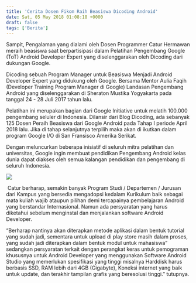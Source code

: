 ```yaml
---
title: 'Cerita Dosen Fikom Raih Beasiswa Dicoding Android'
date: Sat, 05 May 2018 01:08:18 +0000
draft: false
tags: ['Berita']
---
```


Sampit, Pengalaman yang dialami oleh Dosen Programmer Catur Hermawan meraih beasiswa saat berpartisipasi dalam Pelatihan Pengembang Google (ToT) Android Developer Expert yang diselenggarakan oleh Dicoding dari dukungan Google.

Dicoding sebuah Program Manager untuk Beasiswa Menjadi Android Developer Expert yang didukung oleh Google. Bersama Mentor Aulia Faqih (Developer Training Program Manager di Google) Landasan Pengembang Android yang diselenggarakan di Sheraton Mustika Yogyakarta pada tanggal 24 - 28 Juli 2017 tahun lalu. 

Pelatihan ini merupakan bagian dari Google Initiative untuk melatih 100.000 pengembang seluler di Indonesia. Dilansir dari Blog Dicoding, ada sebanyak 125 Dosen Peraih Beasiswa dari Google Android pada Tahap I periode April 2018 lalu. Jika di tahap selanjutnya terpilih maka akan di ikutkan dalam program Google I/O di San Fransisco Amerika Serikat. 

Dengan meluncurkan beberapa inisiatif di seluruh mitra pelatihan dan universitas, Google ingin membuat pendidikan Pengembang Android kelas dunia dapat diakses oleh semua kalangan pendidikan dan pengembang di seluruh Indonesia. 

![](http://unda.ac.id/web/media/Google_Android/1.jpeg)

 Catur berharap, semakin banyak Program Studi / Departemen / Jurusan dari Kampus yang bersedia mengadopsi kedalam Kurikulum baik sebagai mata kuliah wajib ataupun pilihan demi tercapainya pembelajaran Android yang berstandar Internasional. Namun ada persyaratan yang harus diketahui sebelum menginstal dan menjalankan software Android Developer.

“Berharap nantinya akan diterapkan metode aplikasi dalam bentuk tutorial yang sudah jadi, sementara untuk upload di play store masih dalam proses, yang sudah jadi diterapkan dalam bentuk modul untuk mahasiswa” sedangkan persyaratan terkait dengan perangkat keras untuk pemograman khususnya untuk Android Developer yang menggunakan Software Android Studio yang memerlukan spesifikasi yang tinggi misalnya Harddisk harus berbasis SSD, RAM lebih dari 4GB (Gigabyte), Koneksi internet yang baik untuk update, dan terakhir tampilan grafis yang beresolusi tinggi.” tutupnya.